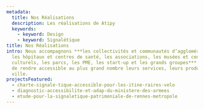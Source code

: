 ```yaml
---
metadata:
  title: Nos Réalisations
  description: Les réalisations de Atipy
  keywords:
    - keyword: Design
    - keyword: Signalétique
title: Nos Réalisations
intro: Nous accompagnons ***les collectivités et communautés d’agglomération,
  les hôpitaux et centres de santé, les associations, les musées et centres
  culturels, les parcs, les PME, les start-up et les grands groupes*** désireux
  de rendre accessible au plus grand nombre leurs services, leurs produits, leur
  ville.
projectsFeatured:
  - charte-signale-tique-accessible-pour-les-itine-raires-velo
  - diagnostic-accessibilite-et-adap-du-ministere-des-armees
  - etude-pour-la-signaletique-patrimoniale-de-rennes-metropole
---
```

